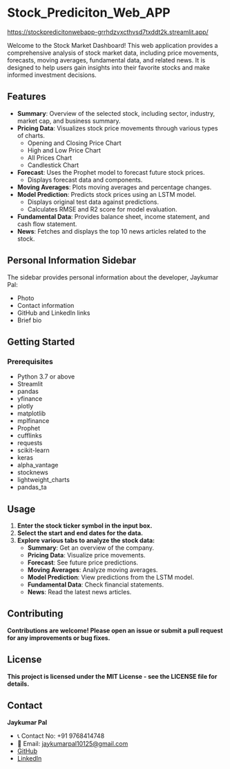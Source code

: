 # Stock_Prediciton_Web_APP

https://stockpredicitonwebapp-grrhdzvxcthvsd7txddt2k.streamlit.app/

Welcome to the Stock Market Dashboard! This web application provides a comprehensive analysis of stock market data, including price movements, forecasts, moving averages, fundamental data, and related news. It is designed to help users gain insights into their favorite stocks and make informed investment decisions.

## Features

- **Summary**: Overview of the selected stock, including sector, industry, market cap, and business summary.
- **Pricing Data**: Visualizes stock price movements through various types of charts.
  - Opening and Closing Price Chart
  - High and Low Price Chart
  - All Prices Chart
  - Candlestick Chart
- **Forecast**: Uses the Prophet model to forecast future stock prices.
  - Displays forecast data and components.
- **Moving Averages**: Plots moving averages and percentage changes.
- **Model Prediction**: Predicts stock prices using an LSTM model.
  - Displays original test data against predictions.
  - Calculates RMSE and R2 score for model evaluation.
- **Fundamental Data**: Provides balance sheet, income statement, and cash flow statement.
- **News**: Fetches and displays the top 10 news articles related to the stock.

## Personal Information Sidebar

The sidebar provides personal information about the developer, Jaykumar Pal:
- Photo
- Contact information
- GitHub and LinkedIn links
- Brief bio

## Getting Started

### Prerequisites

- Python 3.7 or above
- Streamlit
- pandas
- yfinance
- plotly
- matplotlib
- mplfinance
- Prophet
- cufflinks
- requests
- scikit-learn
- keras
- alpha_vantage
- stocknews
- lightweight_charts
- pandas_ta

## Usage

1. **Enter the stock ticker symbol in the input box.**
2. **Select the start and end dates for the data.**
3. **Explore various tabs to analyze the stock data:**
   - **Summary**: Get an overview of the company.
   - **Pricing Data**: Visualize price movements.
   - **Forecast**: See future price predictions.
   - **Moving Averages**: Analyze moving averages.
   - **Model Prediction**: View predictions from the LSTM model.
   - **Fundamental Data**: Check financial statements.
   - **News**: Read the latest news articles.

## Contributing

**Contributions are welcome! Please open an issue or submit a pull request for any improvements or bug fixes.**

## License

**This project is licensed under the MIT License - see the LICENSE file for details.**

## Contact

**Jaykumar Pal**
- 📞 Contact No: +91 9768414748
- 📧 Email: jaykumarpal10125@gmail.com
- [GitHub](https://github.com/JayKumarPal0108)
- [LinkedIn](https://www.linkedin.com/in/jay-kumar-pal-3a7522248/)
